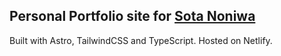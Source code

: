 ## Personal Portfolio site for [Sota Noniwa](https://comforting-gecko-671eba.netlify.app/)

Built with Astro, TailwindCSS and TypeScript.
Hosted on Netlify.
